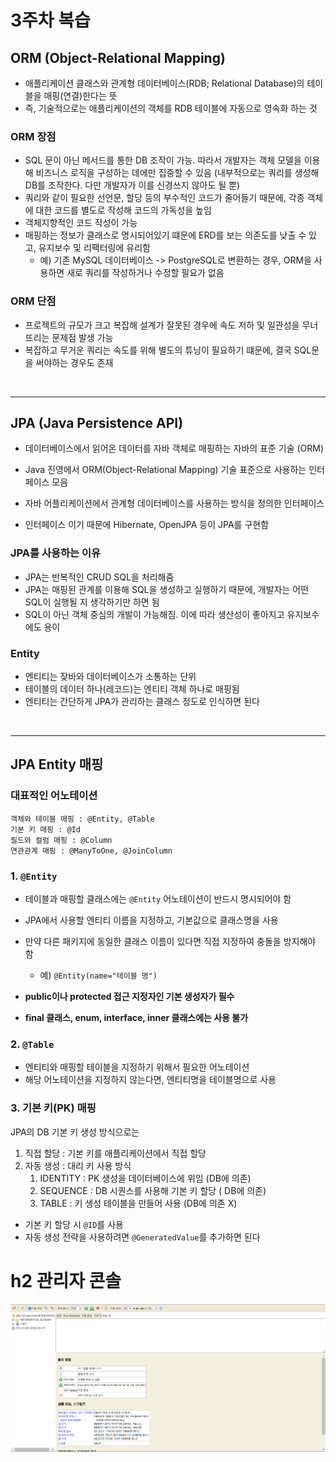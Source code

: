 # 3주차 복습

## ORM (Object-Relational Mapping)

- 애플리케이션 클래스와 관계형 데이터베이스(RDB; Relational Database)의 테이블을 매핑(연결)한다는 뜻
- 즉, 기술적으로는 애플리케이션의 객체를 RDB 테이블에 자동으로 영속화 하는 것

### ORM 장점

- SQL 문이 아닌 메서드를 통한 DB 조작이 가능. 따라서 개발자는 객체 모델을 이용해 비즈니스 로직을 구성하는 데에만 집중할 수 있음
  (내부적으로는 쿼리를 생성해 DB를 조작한다. 다만 개발자가 이를 신경쓰지 않아도 될 뿐)
- 쿼리와 같이 필요한 선언문, 할당 등의 부수적인 코드가 줄어들기 때문에, 각종 객체에 대한 코드를 별도로 작성해 코드의 가독성을 높임
- 객체지향적인 코드 작성이 가능
- 매핑하는 정보가 클래스로 명시되어있기 떄문에 ERD를 보는 의존도를 낮출 수 있고, 유지보수 및 리팩터링에 유리함
  - 예) 기존 MySQL 데이터베이스 -> PostgreSQL로 변환하는 경우, ORM을 사용하면 새로 쿼리를 작성하거나 수정할 필요가 없음

### ORM 단점

- 프로젝트의 규모가 크고 복잡해 설계가 잘못된 경우에 속도 저하 및 일관성을 무너뜨리는 문제점 발생 가능
- 복잡하고 무거운 쿼리는 속도를 위해 별도의 튜닝이 필요하기 떄문에, 결국 SQL문을 써야하는 경우도 존재

<br />
<hr />

## JPA (Java Persistence API)

- 데이터베이스에서 읽어온 데이터를 자바 객체로 매핑하는 자바의 표준 기술 (ORM)

- Java 진영에서 ORM(Object-Relational Mapping) 기술 표준으로 사용하는 인터페이스 모음
- 자바 어플리케이션에서 관계형 데이터베이스를 사용하는 방식을 정의한 인터페이스
- 인터페이스 이기 때문에 Hibernate, OpenJPA 등이 JPA를 구현함

### JPA를 사용하는 이유

- JPA는 반복적인 CRUD SQL을 처리해줌
- JPA는 매핑된 관계를 이용해 SQL을 생성하고 실행하기 때문에, 개발자는 어떤 SQL이 실행될 지 생각하기만 하면 됨
- SQL이 아닌 객체 중심의 개발이 가능해짐. 이에 따라 생산성이 좋아지고 유지보수에도 용이

### Entity

- 엔티티는 잦바와 데이터베이스가 소통하는 단위
- 테이블의 데이터 하나(레코드)는 엔티티 객체 하나로 매핑됨
- 엔티티는 간단하게 JPA가 관리하는 클래스 정도로 인식하면 된다

<br />
<hr />

## JPA Entity 매핑

### 대표적인 어노테이션

```
객체와 테이블 매핑 : @Entity, @Table
기본 키 매핑 : @Id
필드와 컬럼 매핑 : @Column
연관관계 매핑 : @ManyToOne, @JoinColumn
```

### 1. `@Entity`

- 테이블과 매핑할 클래스에는 `@Entity` 어노테이션이 반드시 명시되어야 함

- JPA에서 사용할 엔티티 이름을 지정하고, 기본값으로 클래스명을 사용
- 만약 다른 패키지에 동일한 클래스 이름이 있다면 직접 지정하여 충돌을 방지해야 함

  - 예)
    `@Entity(name="테이블 명")`

- **public이나 protected 접근 지정자인 기본 생성자가 필수**
- **final 클래스, enum, interface, inner 클래스에는 사용 불가**

### 2. `@Table`

- 엔티티와 매핑할 테이블을 지정하기 위해서 필요한 어노테이션
- 해당 어노테이션을 지정하지 않는다면, 엔티티명을 테이블명으로 사용

### 3. 기본 키(PK) 매핑

JPA의 DB 기본 키 생성 방식으로는

1. 직접 할당 : 기본 키를 애플리케이션에서 직접 할당
2. 자동 생성 : 대리 키 사용 방식
   1. IDENTITY : PK 생성을 데이터베이스에 위임 (DB에 의존)
   2. SEQUENCE : DB 시퀀스를 사용해 기본 키 할당 ( DB에 의존)
   3. TABLE : 키 생성 테이블을 만들어 사용 (DB에 의존 X)

- 기본 키 할당 시 `@ID`를 사용
- 자동 생성 전략을 사용하려면 `@GeneratedValue`를 추가하면 된다

# h2 관리자 콘솔

![alt text](h2_console.png)
